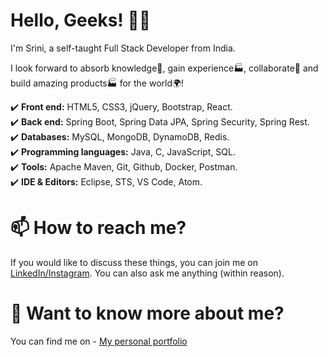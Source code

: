 # Hello, Geeks! 👋🏼 
I'm Srini, a self-taught Full Stack Developer from India.

I look forward to absorb knowledge🧠, gain experience🏭, collaborate🤝 and build amazing products🏭 for the world🌍!

  :heavy_check_mark: **Front end:** HTML5, CSS3, jQuery, Bootstrap, React. <br/>
  :heavy_check_mark: **Back end:** Spring Boot, Spring Data JPA, Spring Security, Spring Rest. <br/>
  :heavy_check_mark: **Databases:** MySQL, MongoDB, DynamoDB, Redis. <br/>
  :heavy_check_mark: **Programming languages:** Java, C, JavaScript, SQL. <br/>
  :heavy_check_mark: **Tools:** Apache Maven, Git, Github, Docker, Postman. <br/>
  :heavy_check_mark: **IDE & Editors:** Eclipse, STS, VS Code, Atom. <br/>

# 📫 How to reach me?
If you would like to discuss these things, you can join me on <a href="https://www.linkedin.com/in/srinivasan-gunasekaran/">LinkedIn/</a><a href="https://www.instagram.com/the._.antagonist/">Instagram</a>. You can also ask me anything (within reason).

# 💬 Want to know more about me?
You can find me on - <a href="https://srinivasan-guna.github.io/PortfolioResume/">My personal portfolio</a>
